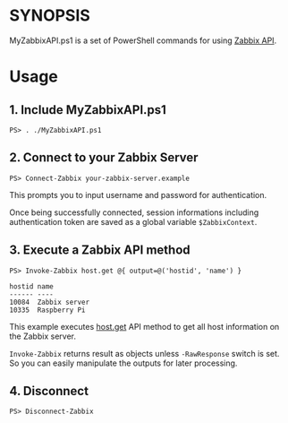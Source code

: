 # SYNOPSIS

MyZabbixAPI.ps1 is a set of PowerShell commands for using [Zabbix API](https://www.zabbix.com/documentation/current/en/manual/api).

# Usage

## 1. Include MyZabbixAPI.ps1

```
PS> . ./MyZabbixAPI.ps1
```

## 2. Connect to your Zabbix Server

```
PS> Connect-Zabbix your-zabbix-server.example
```

This prompts you to input username and password for authentication.

Once being successfully connected, session informations including authentication token are saved as a global variable `$ZabbixContext`.

## 3. Execute a Zabbix API method

```
PS> Invoke-Zabbix host.get @{ output=@('hostid', 'name') }

hostid name
------ ----
10084  Zabbix server
10335  Raspberry Pi

```

This example executes [host.get](https://www.zabbix.com/documentation/current/en/manual/api/reference/host/get) API method to get all host information on the Zabbix server.

`Invoke-Zabbix` returns result as objects unless `-RawResponse` switch is set. So you can easily manipulate the outputs for later processing.

## 4. Disconnect

```
PS> Disconnect-Zabbix
```